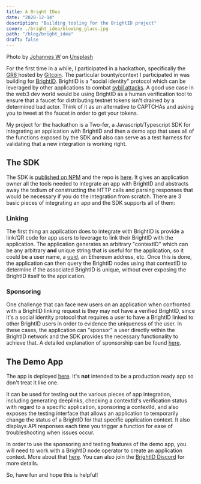```yaml
---
title: A Bright IDea
date: "2020-12-14"
description: "Building tooling for the BrightID project"
cover: ./bright_idea/blowing_glass.jpg
path: "/blog/bright_idea"
draft: false
---
```


<span>Photo by <a href="https://unsplash.com/@johanneswre?utm_source=unsplash&amp;utm_medium=referral&amp;utm_content=creditCopyText">Johannes W</a> on <a href="https://unsplash.com/s/photos/glass-blowing?utm_source=unsplash&amp;utm_medium=referral&amp;utm_content=creditCopyText">Unsplash</a></span>

For the first time in a while, I participated in a hackathon, specifically the [GR8 ](https://gitcoin.co/hackathon/gr8/) hosted by [Gitcoin](https://gitcoin.co).  The particular bounty/context I participated in was building for [BrightID](https://brightid.org).  BrightID is a "social identity" protocol which can be leveraged by other applications to combat [sybil attacks](https://en.wikipedia.org/wiki/Sybil_attack).  A good use case in the web3 dev world would be using BrightID as a human verification tool to ensure that a faucet for distributing testnet tokens isn't drained by a determined bad actor.  Think of it as an alternative to CAPTCHAs and asking you to tweet at the faucet in order to get your tokens.

My project for the hackathon is a Two-fer, a Javascript/Typescript SDK for integrating an application with BrightID and then a demo app that uses all of the functions exposed by the SDK and also can serve as a test harness for validating that a new integration is working right.  

## The SDK

The SDK is [published on NPM](https://www.npmjs.com/package/brightid_sdk) and the repo is [here](https://github.com/acolytec3/brightIdSDK).  It gives an application owner all the tools needed to integrate an app with BrightID and abstracts away the tedium of constructing the HTTP calls and parsing responses that would be necessary if you do the integration from scratch.  There are 3 basic pieces of integrating an app and the SDK supports all of them:

### Linking

The first thing an application does to integrate with BrightID is provide a link/QR code for app users to leverage to link their BrightID with the application.  The application generates an arbitrary "contextID" which can be any arbitrary **and** unique string that is useful for the application, so it could be a user name, a [uuid](https://www.npmjs.com/package/uuid), an Ethereum address, etc. Once this is done, the application can then query the BrightID nodes using that contextID to determine if the associated BrightID is unique, without ever exposing the BrightID itself to the application.  

### Sponsoring

One challenge that can face new users on an application when confronted with a BrightID linking request is they may not have a verified BrightID, since it's a social identity protocol that requires a user to have a BrightID linked to other BrightID users in order to evidence the uniqueness of the user.  In these cases, the application can "sponsor" a user directly within the BrightID network and the SDK provides the necessary functionality to achieve that.  A detailed explanation of sponsorship can be found [here](https://medium.com/brightid/brightid-sponsorships-5327a8d39f1e).

## The Demo App

The app is deployed [here](http://acolytec3.github.io/brightid_test_app).  It's **not** intended to be a production ready app so don't treat it like one.  

It can be used for testing out the various pieces of app integration, including generating deeplinks, checking a contextId's verification status with regard to a specific application, sponsoring a contextId, and also exposes the testing interface that allows an application to temporarily change the status of a BrightID for that specific application context.  It also displays API responses each time you trigger a function for ease of troubleshooting when issues occur.

In order to use the sponsoring and testing features of the demo app, you will need to work with a BrightID node operator to create an application context.  More about that [here](https://www.brightid.org/#use-in-your-project).  You can also join the [BrightID Discord](https://discord.gg/GrqWwbdtSy) for more details.

So, have fun and hope this is helpful!
